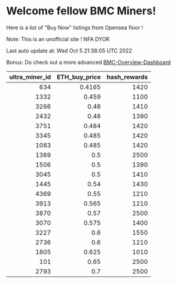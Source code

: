 # Welcome fellow BMC Miners!
Here is a list of "Buy Now" listings from Opensea floor !

Note: This is an unofficial site ! NFA DYOR

Last auto update at: Wed Oct  5 21:38:05 UTC 2022

Bonus: Do check out a more advanced [BMC-Overview-Dashboard](https://dune.com/defifunk/BMC-Overview-Dashboard)


|   ultra_miner_id |   ETH_buy_price |   hash_rewards |
|-----------------:|----------------:|---------------:|
|              634 |          0.4165 |           1420 |
|             1332 |          0.459  |           1100 |
|             3266 |          0.48   |           1410 |
|             2432 |          0.48   |           1390 |
|             3751 |          0.484  |           1420 |
|             3345 |          0.485  |           1420 |
|             1083 |          0.485  |           1420 |
|             1369 |          0.5    |           2500 |
|             1506 |          0.5    |           1390 |
|             3045 |          0.5    |           1410 |
|             1445 |          0.54   |           1430 |
|             4369 |          0.55   |           1210 |
|             3913 |          0.565  |           1210 |
|             3870 |          0.57   |           2500 |
|             3070 |          0.575  |           1400 |
|             3227 |          0.6    |           1550 |
|             2736 |          0.6    |           1210 |
|             1805 |          0.625  |           1010 |
|              101 |          0.65   |           2500 |
|             2793 |          0.7    |           2500 |